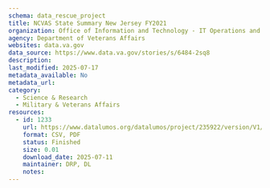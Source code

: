 ```yaml
---
schema: data_rescue_project 
title: NCVAS State Summary New Jersey FY2021
organization: Office of Information and Technology - IT Operations and Services (ITOPS)
agency: Department of Veterans Affairs
websites: data.va.gov
data_source: https://www.data.va.gov/stories/s/6484-2sq8
description: 
last_modified: 2025-07-17
metadata_available: No
metadata_url: 
category:
  - Science & Research 
  - Military & Veterans Affairs 
resources:
  - id: 1233
    url: https://www.datalumos.org/datalumos/project/235922/version/V1/view
    format: CSV, PDF
    status: Finished
    size: 0.01
    download_date: 2025-07-11
    maintainer: DRP, DL
    notes: 
---
```


